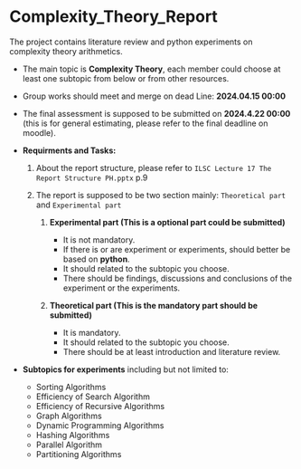 # Complexity_Theory_Report
The project contains literature review and python experiments on complexity theory arithmetics. 
* The main topic is **Complexity Theory**, each member could choose at least one subtopic from below or from other resources.
* Group works should meet and merge on dead Line: **2024.04.15 00:00**
* The final assessment is supposed to be submitted on **2024.4.22 00:00** (this is for general estimating, please refer to the final deadline on moodle).
* **Requirments and Tasks:**  

  1. About the report structure, please refer to `ILSC Lecture 17 The Report Structure PH.pptx`  p.9
  2. The report is supposed to be two section mainly: `Theoretical part` and `Experimental part`

      1. **Experimental part (This is a optional part could be submitted)**

          * It is not mandatory.
          * If there is or are experiment or experiments, should better be based on **python**.
          * It should related to the subtopic you choose.
          * There should be findings, discussions and conclusions of the experiment or the experiments.
      2. **Theoretical part (This is the mandatory part should be submitted)**

          * It is mandatory.
          * It should related to the subtopic you choose.
          * There should be at least introduction and literature review.
* **Subtopics for experiments** including but not limited to:

  * Sorting Algorithms
  * Efficiency of Search Algorithm
  * Efficiency of Recursive Algorithms
  * Graph Algorithms
  * Dynamic Programming Algorithms
  * Hashing Algorithms
  * Parallel Algorithm
  * Partitioning Algorithms
